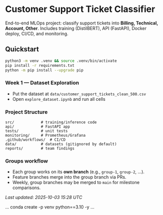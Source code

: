 
# Customer Support Ticket Classifier

End-to-end MLOps project: classify support tickets into **Billing, Technical, Account, Other**.
Includes training (DistilBERT), API (FastAPI), Docker deploy, CI/CD, and monitoring.

## Quickstart
```bash
python3 -m venv .venv && source .venv/bin/activate
pip install -r requirements.txt
python -m pip install --upgrade pip
```

### Week 1 — Dataset Exploration
- Put the dataset at `data/customer_support_tickets_clean_500.csv`
- Open `explore_dataset.ipynb` and run all cells

### Project Structure
```
src/            # training/inference code
api/            # FastAPI app
tests/          # unit tests
monitoring/     # Prometheus/Grafana
.github/workflows/  # CI/CD
data/           # datasets (gitignored by default)
reports/        # team findings
```

### Groups workflow
- Each group works on its **own branch** (e.g., `group-1`, `group-2`, ...).
- Feature branches merge into the group branch via PRs.
- Weekly, group branches may be merged to `main` for milestone comparisons.

_Last updated: 2025-10-03 15:28 UTC_

...
conda create -p venv python==3.10 -y
...
